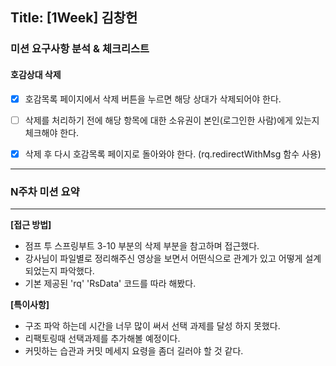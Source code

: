 ## Title: [1Week] 김창헌

### 미션 요구사항 분석 & 체크리스트
#### 호감상대 삭제

- [x] 호감목록 페이지에서 삭제 버튼을 누르면 해당 상대가 삭제되어야 한다.
- [ ] 삭제를 처리하기 전에 해당 항목에 대한 소유권이 본인(로그인한 사람)에게 있는지 체크해야 한다.
- [x] 삭제 후 다시 호감목록 페이지로 돌아와야 한다. (rq.redirectWithMsg 함수 사용)


---





### N주차 미션 요약

---

**[접근 방법]**


- 점프 투 스프링부트 3-10 부분의 삭제 부분을 참고하며 접근했다.
- 강사님이 파일별로 정리해주신 영상을 보면서 어떤식으로 관계가 있고 어떻게 설계되었는지 파악했다.
- 기본 제공된 'rq' 'RsData' 코드를 따라 해봤다. 




**[특이사항]**

- 구조 파악 하는데 시간을 너무 많이 써서 선택 과제를 달성 하지 못했다.
- 리팩토링때 선택과제를 추가해볼 예정이다.
- 커밋하는 습관과 커밋 메세지 요령을 좀더 길러야 할 것 같다.

